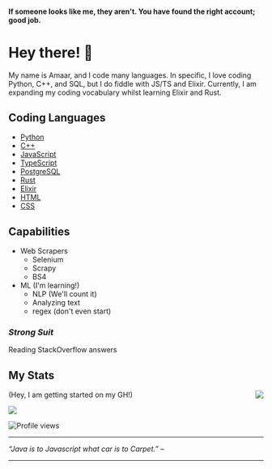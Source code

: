 #### If someone looks like me, they aren't. You have found the right account; good job.


# Hey there! 👋

My name is Amaar, and I code many languages. In specific, I love coding Python, C++, and SQL, but I do fiddle with JS/TS and Elixir. Currently, I am expanding my coding vocabulary whilst learning Elixir and Rust.

## Coding Languages

- [Python](https://www.python.org)
- [C++](https://en.wikipedia.org/wiki/C%2B%2B)
- [JavaScript](http://www.ecmascript.org)
- [TypeScript](https://www.typescriptlang.org/)
- [PostgreSQL](https://www.postgresql.org/)
- [Rust](https://www.rust-lang.org)
- [Elixir](https://elixir-lang.org/)
- [HTML](https://html.com/)
- [CSS](https://developer.mozilla.org/en-US/docs/Web/CSS)

## Capabilities
- Web Scrapers
  - Selenium
  - Scrapy
  - BS4
- ML (I'm learning!)
  - NLP (We'll count it)
  - Analyzing text
  - regex (don't even start)

### *Strong Suit*
Reading StackOverflow answers

## My Stats
<a style="float: right;" href="https://github.com/anuraghazra/github-readme-stats"><img src="https://github-readme-stats.vercel.app/api/top-langs/?username=ThatXliner&langs_count=8"/></a>
</div>

(Hey, I am getting started on my GH!)

<a href="https://github.com/anuraghazra/github-readme-stats"><img src="https://github-readme-stats.vercel.app/api?username=DragonXDev&show_icons=true&theme=dracula"/></a>

![Profile views](https://gpvc.arturio.dev/DragoXDev)  

- - - -
*“Java is to Javascript what car is to Carpet.” –*
- - - -

